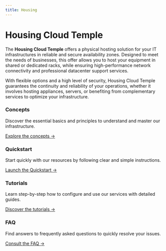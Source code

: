 ```yaml
---
title: Housing
---
```


# Housing Cloud Temple

The **Housing Cloud Temple** offers a physical hosting solution for your IT infrastructures in reliable and secure availability zones. Designed to meet the needs of businesses, this offer allows you to host your equipment in shared or dedicated racks, while ensuring high-performance network connectivity and professional datacenter support services.

With flexible options and a high level of security, Housing Cloud Temple guarantees the continuity and reliability of your operations, whether it involves hosting appliances, servers, or benefiting from complementary services to optimize your infrastructure.


<div class="card-grid">
  <div class="card">
    <h3>Concepts</h3>
    <p>Discover the essential basics and principles to understand and master our infrastructure.</p>
    <a href="concepts" class="card-link">Explore the concepts &rarr;</a>
  </div>

  <div class="card">
    <h3>Quickstart</h3>
    <p>Start quickly with our resources by following clear and simple instructions.</p>
    <a href="quickstart" class="card-link">Launch the Quickstart &rarr;</a>
  </div>
    <div class="card">
    <h3>Tutorials</h3>
    <p>Learn step-by-step how to configure and use our services with detailed guides.</p>
    <a href="tutorials" class="card-link">Discover the tutorials &rarr;</a>
  </div>
  <div class="card">
    <h3>FAQ</h3>
    <p>Find answers to frequently asked questions to quickly resolve your issues.</p>
    <a href="faq" class="card-link">Consult the FAQ &rarr;</a>
  </div>
</div>